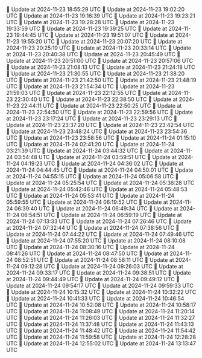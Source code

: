 🔄 Update at 2024-11-23 18:55:29 UTC
🔄 Update at 2024-11-23 19:02:20 UTC
🔄 Update at 2024-11-23 19:16:39 UTC
🔄 Update at 2024-11-23 19:23:21 UTC
🔄 Update at 2024-11-23 19:28:28 UTC
🔄 Update at 2024-11-23 19:33:59 UTC
🔄 Update at 2024-11-23 19:39:25 UTC
🔄 Update at 2024-11-23 19:44:45 UTC
🔄 Update at 2024-11-23 19:51:07 UTC
🔄 Update at 2024-11-23 19:55:20 UTC
🔄 Update at 2024-11-23 20:07:20 UTC
🔄 Update at 2024-11-23 20:25:19 UTC
🔄 Update at 2024-11-23 20:33:14 UTC
🔄 Update at 2024-11-23 20:40:38 UTC
🔄 Update at 2024-11-23 20:45:49 UTC
🔄 Update at 2024-11-23 20:51:00 UTC
🔄 Update at 2024-11-23 20:57:06 UTC
🔄 Update at 2024-11-23 21:08:13 UTC
🔄 Update at 2024-11-23 21:24:18 UTC
🔄 Update at 2024-11-23 21:30:55 UTC
🔄 Update at 2024-11-23 21:38:20 UTC
🔄 Update at 2024-11-23 21:42:50 UTC
🔄 Update at 2024-11-23 21:48:19 UTC
🔄 Update at 2024-11-23 21:54:34 UTC
🔄 Update at 2024-11-23 21:59:03 UTC
🔄 Update at 2024-11-23 22:12:55 UTC
🔄 Update at 2024-11-23 22:30:40 UTC
🔄 Update at 2024-11-23 22:38:50 UTC
🔄 Update at 2024-11-23 22:44:11 UTC
🔄 Update at 2024-11-23 22:50:25 UTC
🔄 Update at 2024-11-23 22:54:50 UTC
🔄 Update at 2024-11-23 22:59:56 UTC
🔄 Update at 2024-11-23 23:17:24 UTC
🔄 Update at 2024-11-23 23:29:13 UTC
🔄 Update at 2024-11-23 23:37:20 UTC
🔄 Update at 2024-11-23 23:42:54 UTC
🔄 Update at 2024-11-23 23:48:24 UTC
🔄 Update at 2024-11-23 23:54:36 UTC
🔄 Update at 2024-11-23 23:58:56 UTC
🔄 Update at 2024-11-24 01:15:10 UTC
🔄 Update at 2024-11-24 02:41:20 UTC
🔄 Update at 2024-11-24 03:21:39 UTC
🔄 Update at 2024-11-24 03:44:32 UTC
🔄 Update at 2024-11-24 03:54:48 UTC
🔄 Update at 2024-11-24 03:59:51 UTC
🔄 Update at 2024-11-24 04:19:23 UTC
🔄 Update at 2024-11-24 04:36:02 UTC
🔄 Update at 2024-11-24 04:44:45 UTC
🔄 Update at 2024-11-24 04:50:01 UTC
🔄 Update at 2024-11-24 04:55:15 UTC
🔄 Update at 2024-11-24 05:06:58 UTC
🔄 Update at 2024-11-24 05:25:54 UTC
🔄 Update at 2024-11-24 05:36:28 UTC
🔄 Update at 2024-11-24 05:42:46 UTC
🔄 Update at 2024-11-24 05:48:53 UTC
🔄 Update at 2024-11-24 05:53:41 UTC
🔄 Update at 2024-11-24 05:59:55 UTC
🔄 Update at 2024-11-24 06:19:52 UTC
🔄 Update at 2024-11-24 06:39:40 UTC
🔄 Update at 2024-11-24 06:49:34 UTC
🔄 Update at 2024-11-24 06:54:51 UTC
🔄 Update at 2024-11-24 06:59:19 UTC
🔄 Update at 2024-11-24 07:13:33 UTC
🔄 Update at 2024-11-24 07:26:46 UTC
🔄 Update at 2024-11-24 07:32:44 UTC
🔄 Update at 2024-11-24 07:38:56 UTC
🔄 Update at 2024-11-24 07:44:22 UTC
🔄 Update at 2024-11-24 07:49:46 UTC
🔄 Update at 2024-11-24 07:55:20 UTC
🔄 Update at 2024-11-24 08:10:08 UTC
🔄 Update at 2024-11-24 08:30:16 UTC
🔄 Update at 2024-11-24 08:41:26 UTC
🔄 Update at 2024-11-24 08:47:50 UTC
🔄 Update at 2024-11-24 08:52:51 UTC
🔄 Update at 2024-11-24 08:58:11 UTC
🔄 Update at 2024-11-24 09:12:28 UTC
🔄 Update at 2024-11-24 09:26:03 UTC
🔄 Update at 2024-11-24 09:33:17 UTC
🔄 Update at 2024-11-24 09:38:51 UTC
🔄 Update at 2024-11-24 09:44:49 UTC
🔄 Update at 2024-11-24 09:49:12 UTC
🔄 Update at 2024-11-24 09:54:17 UTC
🔄 Update at 2024-11-24 09:59:33 UTC
🔄 Update at 2024-11-24 10:15:32 UTC
🔄 Update at 2024-11-24 10:32:22 UTC
🔄 Update at 2024-11-24 10:41:33 UTC
🔄 Update at 2024-11-24 10:46:54 UTC
🔄 Update at 2024-11-24 10:52:08 UTC
🔄 Update at 2024-11-24 10:58:17 UTC
🔄 Update at 2024-11-24 11:08:49 UTC
🔄 Update at 2024-11-24 11:20:14 UTC
🔄 Update at 2024-11-24 11:26:03 UTC
🔄 Update at 2024-11-24 11:32:27 UTC
🔄 Update at 2024-11-24 11:37:48 UTC
🔄 Update at 2024-11-24 11:43:13 UTC
🔄 Update at 2024-11-24 11:48:42 UTC
🔄 Update at 2024-11-24 11:54:42 UTC
🔄 Update at 2024-11-24 11:59:58 UTC
🔄 Update at 2024-11-24 12:28:28 UTC
🔄 Update at 2024-11-24 12:55:02 UTC
🔄 Update at 2024-11-24 13:13:47 UTC
